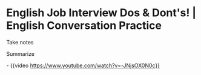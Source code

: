 # English Job Interview Dos & Dont's! | English Conversation Practice

Take notes



Summarize

[](https://www.youtube.com/@rachelsenglish)
	- {{video https://www.youtube.com/watch?v=-JNjsOX0N0c}}